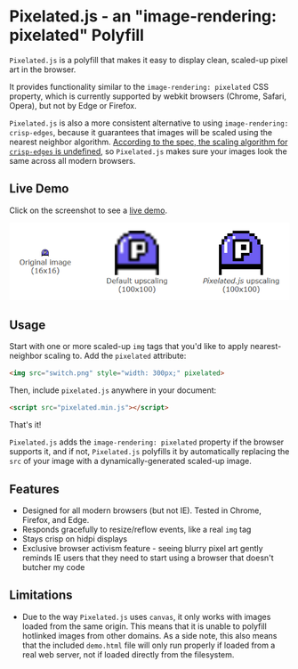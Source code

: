 # Pixelated.js - an "image-rendering: pixelated" Polyfill

`Pixelated.js` is a polyfill that makes it easy to display clean, scaled-up pixel art in the browser.

It provides functionality similar to the `image-rendering: pixelated` CSS property, which is currently supported by webkit browsers (Chrome, Safari, Opera), but not by Edge or Firefox.

`Pixelated.js` is also a more consistent alternative to using `image-rendering: crisp-edges`, because it guarantees that images will be scaled using the nearest neighbor algorithm. [According to the spec, the scaling algorithm for `crisp-edges` is undefined](https://stackoverflow.com/a/20678910/2234742), so `Pixelated.js` makes sure your images look the same across all modern browsers.

## Live Demo

Click on the screenshot to see a [live demo](https://www.maxlaumeister.com/pixelated-js/).

<a href="https://www.maxlaumeister.com/pixelated-js/"><img alt="Pixelated.js Screenshot" src="/screenshot.png?raw=true" width="635" title="Click for Live Demo"></a>

## Usage

Start with one or more scaled-up `img` tags that you'd like to apply nearest-neighbor scaling to. Add the `pixelated` attribute:

```html
<img src="switch.png" style="width: 300px;" pixelated>
```

Then, include `pixelated.js` anywhere in your document:

```html
<script src="pixelated.min.js"></script>
```

That's it!

`Pixelated.js` adds the `image-rendering: pixelated` property if the browser supports it, and if not, `Pixelated.js` polyfills it by automatically replacing the `src` of your image with a dynamically-generated scaled-up image.

## Features

* Designed for all modern browsers (but not IE). Tested in Chrome, Firefox, and Edge.
* Responds gracefully to resize/reflow events, like a real `img` tag
* Stays crisp on hidpi displays
* Exclusive browser activism feature - seeing blurry pixel art gently reminds IE users that they need to start using a browser that doesn't butcher my code

## Limitations

* Due to the way `Pixelated.js` uses `canvas`, it only works with images loaded from the same origin. This means that it is unable to polyfill hotlinked images from other domains. As a side note, this also means that the included `demo.html` file will only run properly if loaded from a real web server, not if loaded directly from the filesystem.
